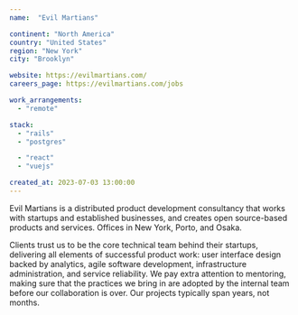```yaml
---
name:  "Evil Martians"

continent: "North America"
country: "United States"
region: "New York"
city: "Brooklyn"

website: https://evilmartians.com/
careers_page: https://evilmartians.com/jobs

work_arrangements:
  - "remote"

stack:
  - "rails"
  - "postgres"

  - "react"
  - "vuejs"

created_at: 2023-07-03 13:00:00
---
```


Evil Martians is a distributed product development consultancy that works with startups and established businesses, and creates open source-based products and services. Offices in New York, Porto, and Osaka.

Clients trust us to be the core technical team behind their startups, delivering all elements of successful product work: user interface design backed by analytics, agile software development, infrastructure administration, and service reliability. We pay extra attention to mentoring, making sure that the practices we bring in are adopted by the internal team before our collaboration is over. Our projects typically span years, not months.
